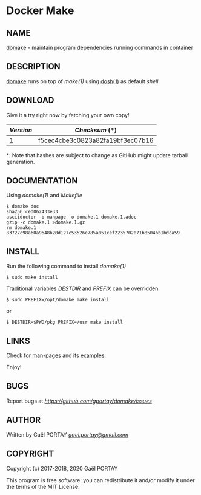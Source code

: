 # Docker Make

## NAME

[domake](domake.1.adoc) - maintain program dependencies running commands in
container

## DESCRIPTION

[domake](domake) runs on top of *make(1)* using [dosh(1)][1] as default _shell_.

## DOWNLOAD

Give it a try right now by fetching your own copy!

*Version* | *Checksum* (\*)                  |
--------- | -------------------------------- |
[1]       | f5cec4cbe3c0823a82fa19bf3ec07b16 |

\*: Note that hashes are subject to change as GitHub might update tarball
generation.

## DOCUMENTATION

Using *domake(1)* and _Makefile_

	$ domake doc
	sha256:ced062433e33
	asciidoctor -b manpage -o domake.1 domake.1.adoc
	gzip -c domake.1 >domake.1.gz
	rm domake.1
	83727c98a60a9648b20d127c53526e785a051cef2235702071b8504bb1bdca59

## INSTALL

Run the following command to install *domake(1)*

	$ sudo make install

Traditional variables *DESTDIR* and *PREFIX* can be overridden

	$ sudo PREFIX=/opt/domake make install

or

	$ DESTDIR=$PWD/pkg PREFIX=/usr make install

## LINKS

Check for [man-pages](domake.1.adoc) and its [examples](domake.1.adoc#examples).

Enjoy!

## BUGS

Report bugs at *https://github.com/gportay/domake/issues*

## AUTHOR

Written by Gaël PORTAY *gael.portay@gmail.com*

## COPYRIGHT

Copyright (c) 2017-2018, 2020 Gaël PORTAY

This program is free software: you can redistribute it and/or modify it under
the terms of the MIT License.

[1]: https://www.github.com/gportay/dosh/blob/master/dosh.1.adoc
[1]: https://github.com/gportay/domake/archive/1.tar.gz

